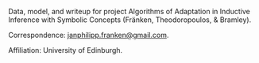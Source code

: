 Data, model, and writeup for project Algorithms of Adaptation in Inductive Inference with Symbolic Concepts (Fränken, Theodoropoulos, & Bramley). 

Correspondence: janphilipp.franken@gmail.com. 

Affiliation: University of Edinburgh.
